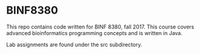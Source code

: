 # BINF8380

This repo contains code written for BINF 8380, fall 2017. This course covers advanced bioinformatics programming concepts and is written in Java. 

Lab assignments are found under the src subdirectory.
